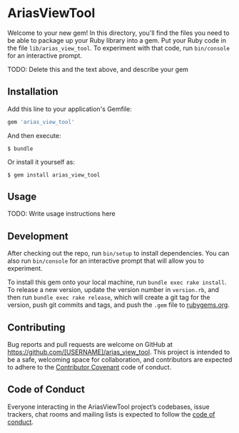 # AriasViewTool

Welcome to your new gem! In this directory, you'll find the files you need to be able to package up your Ruby library into a gem. Put your Ruby code in the file `lib/arias_view_tool`. To experiment with that code, run `bin/console` for an interactive prompt.

TODO: Delete this and the text above, and describe your gem

## Installation

Add this line to your application's Gemfile:

```ruby
gem 'arias_view_tool'
```

And then execute:

    $ bundle

Or install it yourself as:

    $ gem install arias_view_tool

## Usage

TODO: Write usage instructions here

## Development

After checking out the repo, run `bin/setup` to install dependencies. You can also run `bin/console` for an interactive prompt that will allow you to experiment.

To install this gem onto your local machine, run `bundle exec rake install`. To release a new version, update the version number in `version.rb`, and then run `bundle exec rake release`, which will create a git tag for the version, push git commits and tags, and push the `.gem` file to [rubygems.org](https://rubygems.org).

## Contributing

Bug reports and pull requests are welcome on GitHub at https://github.com/[USERNAME]/arias_view_tool. This project is intended to be a safe, welcoming space for collaboration, and contributors are expected to adhere to the [Contributor Covenant](http://contributor-covenant.org) code of conduct.

## Code of Conduct

Everyone interacting in the AriasViewTool project’s codebases, issue trackers, chat rooms and mailing lists is expected to follow the [code of conduct](https://github.com/[USERNAME]/arias_view_tool/blob/master/CODE_OF_CONDUCT.md).
